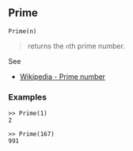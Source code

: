 ## Prime

```
Prime(n)
```

> returns the `n`th prime number.
 
See
* [Wikipedia - Prime number](https://en.wikipedia.org/wiki/Prime_number)

### Examples

```
>> Prime(1)
2

>> Prime(167)
991
```
